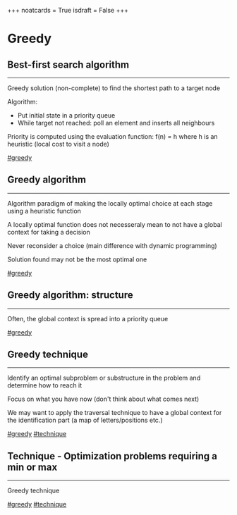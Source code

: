+++
noatcards = True
isdraft = False
+++

# Greedy

## Best-first search algorithm

----

Greedy solution (non-complete) to find the shortest path to a target node

Algorithm:
- Put initial state in a priority queue
- While target not reached: poll an element and inserts all neighbours

Priority is computed using the evaluation function: f(n) = h where h is an heuristic (local cost to visit a node)

[#greedy](greedy.md)

## Greedy algorithm

----

Algorithm paradigm of making the locally optimal choice at each stage using a heuristic function

A locally optimal function does not necesseraly mean to not have a global context for taking a decision

Never reconsider a choice (main difference with dynamic programming)

Solution found may not be the most optimal one

[#greedy](greedy.md)

## Greedy algorithm: structure

----

Often, the global context is spread into a priority queue

[#greedy](greedy.md)

## Greedy technique

----

Identify an optimal subproblem or substructure in the problem and determine how to reach it

Focus on what you have now (don't think about what comes next)

We may want to apply the traversal technique to have a global context for the identification part (a map of letters/positions etc.)

[#greedy](greedy.md) [#technique](technique.md)

## Technique - Optimization problems requiring a min or max

----

Greedy technique

[#greedy](greedy.md) [#technique](technique.md)